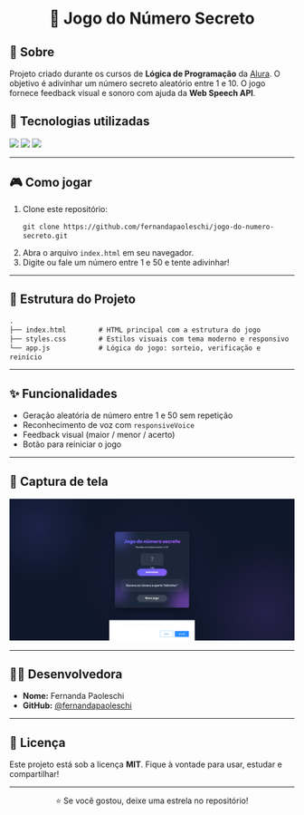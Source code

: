 <h1 align="center">🔢 Jogo do Número Secreto</h1>

<h2>📖 Sobre</h2>
<p>
  Projeto criado durante os cursos de <strong>Lógica de Programação</strong> da <a href="https://www.alura.com.br/">Alura</a>.  
  O objetivo é adivinhar um número secreto aleatório entre 1 e 10.  
  O jogo fornece feedback visual e sonoro com ajuda da <strong>Web Speech API</strong>.
</p>

<h2>🚀 Tecnologias utilizadas</h2>

<div>
  <img src="https://img.shields.io/badge/HTML-239120?style=for-the-badge&logo=html5&logoColor=white">
  <img src="https://img.shields.io/badge/CSS-239120?&style=for-the-badge&logo=css3&logoColor=white">
  <img src="https://img.shields.io/badge/JavaScript-F7DF1E?style=for-the-badge&logo=javascript&logoColor=black">
</div>

---

<h2>🎮 Como jogar</h2>

<ol>
  <li>Clone este repositório:</li>

  <pre><code>git clone https://github.com/fernandapaoleschi/jogo-do-numero-secreto.git</code></pre>

  <li>Abra o arquivo <code>index.html</code> em seu navegador.</li>
  <li>Digite ou fale um número entre 1 e 50 e tente adivinhar!</li>
</ol>

---

<h2>📁 Estrutura do Projeto</h2>

<pre><code>.
├── index.html        # HTML principal com a estrutura do jogo
├── styles.css        # Estilos visuais com tema moderno e responsivo
└── app.js            # Lógica do jogo: sorteio, verificação e reinício
</code></pre>

---

<h2>✨ Funcionalidades</h2>

<ul>
  <li>Geração aleatória de número entre 1 e 50 sem repetição</li>
  <li>Reconhecimento de voz com <code>responsiveVoice</code></li>
  <li>Feedback visual (maior / menor / acerto)</li>
  <li>Botão para reiniciar o jogo</li>
</ul>

---

<h2>📸 Captura de tela</h2>

<img src="img/telaDoJogo.png" alt="Screenshot do jogo" width="700">

---

<h2>👩‍💻 Desenvolvedora</h2>

<ul>
  <li><strong>Nome:</strong> Fernanda Paoleschi</li>
  <li><strong>GitHub:</strong> <a href="https://github.com/fernandapaoleschi">@fernandapaoleschi</a></li>
</ul>

---

<h2>📝 Licença</h2>

<p>Este projeto está sob a licença <strong>MIT</strong>. Fique à vontade para usar, estudar e compartilhar!</p>

---

<p align="center">⭐ Se você gostou, deixe uma estrela no repositório!</p>

